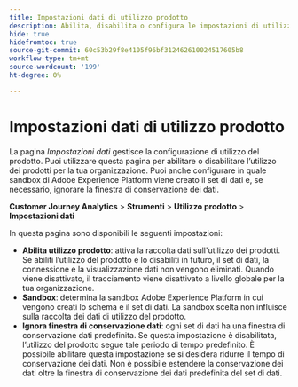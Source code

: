```yaml
---
title: Impostazioni dati di utilizzo prodotto
description: Abilita, disabilita o configura le impostazioni di utilizzo del prodotto.
hide: true
hidefromtoc: true
source-git-commit: 60c53b29f8e4105f96bf312462610024517605b8
workflow-type: tm+mt
source-wordcount: '199'
ht-degree: 0%

---
```


# Impostazioni dati di utilizzo prodotto

La pagina _Impostazioni dati_ gestisce la configurazione di utilizzo del prodotto. Puoi utilizzare questa pagina per abilitare o disabilitare l’utilizzo dei prodotti per la tua organizzazione. Puoi anche configurare in quale sandbox di Adobe Experience Platform viene creato il set di dati e, se necessario, ignorare la finestra di conservazione dei dati.

**Customer Journey Analytics** > **Strumenti** > **Utilizzo prodotto** > **Impostazioni dati**

In questa pagina sono disponibili le seguenti impostazioni:

* **Abilita utilizzo prodotto**: attiva la raccolta dati sull&#39;utilizzo dei prodotti. Se abiliti l’utilizzo del prodotto e lo disabiliti in futuro, il set di dati, la connessione e la visualizzazione dati non vengono eliminati. Quando viene disattivato, il tracciamento viene disattivato a livello globale per la tua organizzazione.
* **Sandbox**: determina la sandbox Adobe Experience Platform in cui vengono creati lo schema e il set di dati. La sandbox scelta non influisce sulla raccolta dei dati di utilizzo del prodotto.
* **Ignora finestra di conservazione dati**: ogni set di dati ha una finestra di conservazione dati predefinita. Se questa impostazione è disabilitata, l’utilizzo del prodotto segue tale periodo di tempo predefinito. È possibile abilitare questa impostazione se si desidera ridurre il tempo di conservazione dei dati. Non è possibile estendere la conservazione dei dati oltre la finestra di conservazione dei dati predefinita del set di dati.
